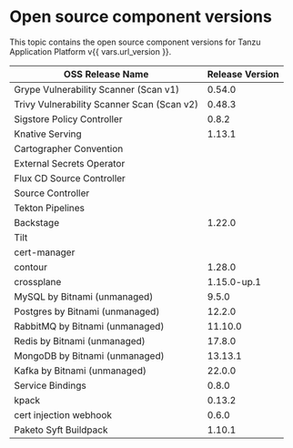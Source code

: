 # Open source component versions

This topic contains the open source component versions for Tanzu Application Platform v{{ vars.url_version }}.

| OSS Release Name                           | Release Version |
| ------------------------------------------ | --------------- |
| Grype Vulnerability Scanner (Scan v1)      | 0.54.0          |
| Trivy Vulnerability Scanner Scan (Scan v2) | 0.48.3          |
| Sigstore Policy Controller                 | 0.8.2           |
| Knative Serving                            | 1.13.1          |
| Cartographer Convention                    |                 |
| External Secrets Operator                  |                 |
| Flux CD Source Controller                  |                 |
| Source Controller                          |                 |
| Tekton Pipelines                           |                 |
| Backstage                                  | 1.22.0          |
| Tilt                                       |                 |
| cert-manager                               |                 |
| contour                                    | 1.28.0          |
| crossplane                                 | 1.15.0-up.1     |
| MySQL by Bitnami (unmanaged)               | 9.5.0           |
| Postgres by Bitnami (unmanaged)            | 12.2.0          |
| RabbitMQ by Bitnami (unmanaged)            | 11.10.0         |
| Redis by Bitnami (unmanaged)               | 17.8.0          |
| MongoDB by Bitnami (unmanaged)             | 13.13.1         |
| Kafka by Bitnami (unmanaged)               | 22.0.0          |
| Service Bindings                           | 0.8.0           |
| kpack                                      | 0.13.2          |
| cert injection webhook                     | 0.6.0           |
| Paketo Syft Buildpack                      | 1.10.1          |
